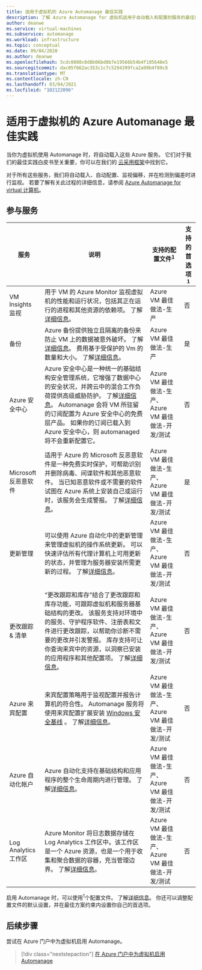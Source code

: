 ```yaml
---
title: 适用于虚拟机的 Azure Automanage 最佳实践
description: 了解 Azure Automanage for 虚拟机适用于自动载入和配置的服务的最佳实践。
author: deanwe
ms.service: virtual-machines
ms.subservice: automanage
ms.workload: infrastructure
ms.topic: conceptual
ms.date: 09/04/2020
ms.author: deanwe
ms.openlocfilehash: 5cdc0080c0d8b06bd0b7e19566b54b4f105648e5
ms.sourcegitcommit: dac05f662ac353c1c7c5294399fca2a99b4f89c8
ms.translationtype: MT
ms.contentlocale: zh-CN
ms.lasthandoff: 03/04/2021
ms.locfileid: "102122096"
---
```

# <a name="azure-automanage-for-virtual-machines-best-practices"></a>适用于虚拟机的 Azure Automanage 最佳实践


当你为虚拟机使用 Automanage 时，将自动载入这些 Azure 服务。 它们对于我们的最佳实践白皮书至关重要，你可以在我们的 [云采用框架](/azure/cloud-adoption-framework/manage/azure-server-management)中找到它。

对于所有这些服务，我们将自动载入、自动配置、监视偏移，并在检测到偏差时进行监视。 若要了解有关此过程的详细信息，请参阅 [Azure Automanage for virtual 计算机](automanage-virtual-machines.md)。


## <a name="participating-services"></a>参与服务

|服务    |说明    |支持的配置文件<sup>1</sup>    |支持的首选项<sup>1</sup>    |
|-----------|---------------|----------------------|-------------------------|
|VM Insights 监视    |用于 VM 的 Azure Monitor 监视虚拟机的性能和运行状况，包括其正在运行的进程和其他资源的依赖项。 了解[详细信息](../azure-monitor/vm/vminsights-overview.md)。    |Azure VM 最佳做法-生产    |否    |
|备份    |Azure 备份提供独立且隔离的备份来防止 VM 上的数据被意外破坏。 了解[详细信息](../backup/backup-azure-vms-introduction.md)。 费用基于受保护的 Vm 的数量和大小。 了解[详细信息](https://azure.microsoft.com/pricing/details/backup/)。    |Azure VM 最佳做法-生产    |是    |
|Azure 安全中心    |Azure 安全中心是一种统一的基础结构安全管理系统，它增强了数据中心的安全状况，并跨云中的混合工作负荷提供高级威胁防护。 了解[详细信息](../security-center/security-center-introduction.md)。  Automanage 会将 VM 所驻留的订阅配置为 Azure 安全中心的免费层产品。 如果你的订阅已载入到 Azure 安全中心，则 automanaged 将不会重新配置它。    |Azure VM 最佳做法-生产、Azure VM 最佳做法-开发/测试    |否    |
|Microsoft 反恶意软件    |适用于 Azure 的 Microsoft 反恶意软件是一种免费实时保护，可帮助识别并删除病毒、间谍软件和其他恶意软件。 当已知恶意软件或不需要的软件试图在 Azure 系统上安装自己或运行时，该服务会生成警报。 了解[详细信息](../security/fundamentals/antimalware.md)。 |Azure VM 最佳做法-生产、Azure VM 最佳做法-开发/测试    |是    |
|更新管理    |可以使用 Azure 自动化中的更新管理来管理虚拟机的操作系统更新。 可以快速评估所有代理计算机上可用更新的状态，并管理为服务器安装所需更新的过程。 了解[详细信息](../automation/update-management/overview.md)。    |Azure VM 最佳做法-生产、Azure VM 最佳做法-开发/测试    |否    |
|更改跟踪 & 清单    |“更改跟踪和库存”结合了更改跟踪和库存功能，可跟踪虚拟机和服务器基础结构的更改。 该服务支持对环境中的服务、守护程序软件、注册表和文件进行更改跟踪，以帮助你诊断不需要的更改并引发警报。 库存支持可让你查询来宾中的资源，以洞察已安装的应用程序和其他配置项。  了解[详细信息](../automation/change-tracking/overview.md)。    |Azure VM 最佳做法-生产、Azure VM 最佳做法-开发/测试    |否    |
|Azure 来宾配置    | 来宾配置策略用于监视配置并报告计算机的符合性。 Automanage 服务将使用来宾配置扩展安装 [Windows 安全基线](/windows/security/threat-protection/windows-security-baselines) 。 了解[详细信息](../governance/policy/concepts/guest-configuration.md)。    |Azure VM 最佳做法-生产、Azure VM 最佳做法-开发/测试    |否    |
|Azure 自动化帐户    |Azure 自动化支持在基础结构和应用程序的整个生命周期内进行管理。 了解[详细信息](../automation/automation-intro.md)。    |Azure VM 最佳做法-生产、Azure VM 最佳做法-开发/测试    |否    |
|Log Analytics 工作区    |Azure Monitor 将日志数据存储在 Log Analytics 工作区中。该工作区是一个 Azure 资源，也是一个用于收集和聚合数据的容器，充当管理边界。 了解[详细信息](../azure-monitor/logs/design-logs-deployment.md)。    |Azure VM 最佳做法-生产、Azure VM 最佳做法-开发/测试    |否    |


启用 Automanage 时，可以使用<sup>1</sup>个配置文件。 了解[详细信息](automanage-virtual-machines.md)。 你还可以调整配置文件的默认设置，并在最佳方案约束内设置你自己的首选项。


## <a name="next-steps"></a>后续步骤

尝试在 Azure 门户中为虚拟机启用 Automanage。

> [!div class="nextstepaction"]
> [在 Azure 门户中为虚拟机启用 Automanage](quick-create-virtual-machines-portal.md)